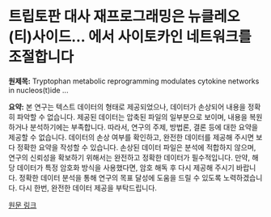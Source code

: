 # 트립토판 대사 재프로그래밍은 뉴클레오(티)사이드... 에서 사이토카인 네트워크를 조절합니다

**원제목:** Tryptophan metabolic reprogramming modulates cytokine networks in nucleos(t)ide ...

**요약:** 본 연구는 텍스트 데이터의 형태로 제공되었으나,  데이터가 손상되어 내용을 정확히 파악할 수 없습니다.  제공된 데이터는 압축된 파일의 일부분으로 보이며,  내용을 복원하거나 분석하기에는 부족합니다.  따라서, 연구의 주제, 방법론, 결론 등에 대한 요약을 제공할 수 없습니다.  데이터의 손상 여부를 확인하고, 완전한 데이터를 제공해 주시면 보다 정확한 요약을 작성할 수 있습니다.  손상된 데이터 파일은 분석에 적합하지 않으며, 연구의 신뢰성을 확보하기 위해서는 완전하고 정확한 데이터가 필수적입니다.  만약, 해당 데이터가 특정 암호화 방식을 사용했다면, 암호 해독 후 다시 제공해 주시기 바랍니다.  정확한 데이터 분석을 통해 연구의 목표 달성에 도움을 드릴 수 있도록 노력하겠습니다.  다시 한번, 완전한 데이터 제공을 부탁드립니다.

[원문 링크](https://www.frontiersin.org/journals/cellular-and-infection-microbiology/articles/10.3389/fcimb.2025.1643636/epub)
